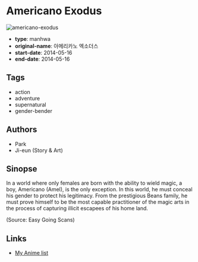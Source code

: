 # Americano Exodus

![americano-exodus](https://cdn.myanimelist.net/images/manga/1/228451.jpg)

-   **type**: manhwa
-   **original-name**: 아메리카노 엑소더스
-   **start-date**: 2014-05-16
-   **end-date**: 2014-05-16

## Tags

-   action
-   adventure
-   supernatural
-   gender-bender

## Authors

-   Park
-   Ji-eun (Story & Art)

## Sinopse

In a world where only females are born with the ability to wield magic, a boy, Americano (Amel), is the only exception. In this world, he must conceal his gender to protect his legitimacy. From the prestigious Beans family, he must prove himself to be the most capable practitioner of the magic arts in the process of capturing illicit escapees of his home land.

(Source: Easy Going Scans)

## Links

-   [My Anime list](https://myanimelist.net/manga/118821/Americano_Exodus)
